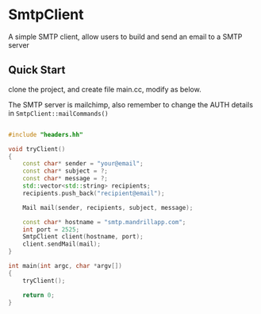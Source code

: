 # SmtpClient
A simple SMTP client, allow users to build and send an email to a SMTP server

## Quick Start
clone the project, and create file main.cc, modify as below. 

The SMTP server is mailchimp, also remember to change the AUTH details in ```SmtpClient::mailCommands()```

```c++

#include "headers.hh"

void tryClient()
{
    const char* sender = "your@email";
    const char* subject = ?;
    const char* message = ?;
    std::vector<std::string> recipients;
    recipients.push_back("recipient@email");

    Mail mail(sender, recipients, subject, message);

    const char* hostname = "smtp.mandrillapp.com";
    int port = 2525;
    SmtpClient client(hostname, port);
    client.sendMail(mail);
}

int main(int argc, char *argv[])
{
    tryClient();

    return 0;
}

```
